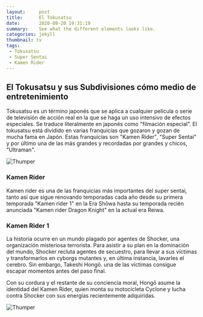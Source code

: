 ```yaml
---
layout:     post
title:      El Tokusatsu
date:       2020-08-20 19:31:19
summary:    See what the different elements looks like.
categories: jekyll
thumbnail: tv
tags:
 - Tokusatsu
 - Super Sentai
 - Kamen Rider
---
```


<h2>El Tokusatsu y sus Subdivisiones cómo medio de entretenimiento</h2>

Tokusatsu es un término japonés que se aplica a cualquier película o serie de televisión de acción real en la que se haga un uso intensivo de efectos especiales. Se traduce literalmente en japonés como "filmación especial". El tokusatsu está dividido en varias franquicias que gozaron y gozan de mucha fama en Japón. Estas franquicias son "Kamen Rider", "Super Sentai" y por último una de las más grandes y recordadas por grandes y chicos, "Ultraman". 

![Thumper](https://i.pinimg.com/474x/a7/55/20/a7552086f1ae4ede7a79dc4cdc6187e8.jpg)

<h3>Kamen Rider</h3>

Kamen rider es una de las franquicias más importantes del super sentai, tanto así que sigue renovando temporadas cada año desde su primera temporada "Kamen rider 1" en la Era Shōwa hasta su temporada recién anunciada "Kamen rider Dragon Knight" en la actual era Reiwa.

<h3>Kamen Rider 1</h3>
La historia ocurre en un mundo plagado por agentes de Shocker, una organización misteriosa terrorista. Para asistir a su plan en la dominación del mundo, Shocker recluta agentes de secuestro, para llevar a sus víctimas y transformarlos en cyborgs mutantes y, en última instancia, lavarles el cerebro. Sin embargo, Takeshi Hongō. una de las víctimas consigue escapar momentos antes del paso final.

Con su cordura y el restante de su conciencia moral, Hongō asume la identidad del Kamen Rider, quien monta su motocicleta Cyclone y lucha contra Shocker con sus energías recientemente adquiridas.

![Thumper](https://www.nippon.com/es/ncommon/contents/views/99294/99294.jpg)
